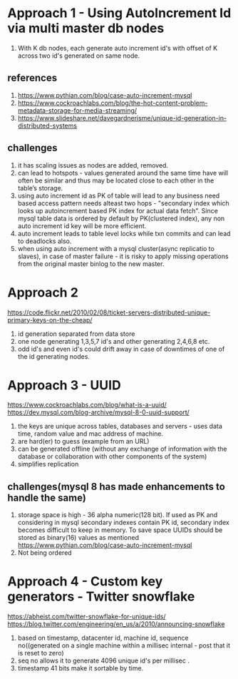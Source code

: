 # Approach 1  - Using AutoIncrement Id via multi master db nodes
1. With K db nodes, each generate auto increment id's with offset of K across two id's generated on same node. 
## references
1. https://www.pythian.com/blog/case-auto-increment-mysql
2. https://www.cockroachlabs.com/blog/the-hot-content-problem-metadata-storage-for-media-streaming/
3. https://www.slideshare.net/davegardnerisme/unique-id-generation-in-distributed-systems

## challenges
1. it has scaling issues as nodes are added, removed.
2. can lead to hotspots - values generated around the same time have will often be similar and thus may be located close to each other in the table’s storage. 
3. using auto increment id as PK of table will lead to any business need based access pattern needs alteast two hops - "secondary index which looks up autoincrement based PK index for actual data fetch". Since mysql table data is ordered by default by PK(clustered index), any non auto increment id key will be more efficient.
4. auto increment leads to table level locks while txn commits and can lead to deadlocks also.
5. when using auto increment with a mysql cluster(async replicatio to slaves), in case of master failure - it is risky to apply missing operations from the original master binlog to the new master.

# Approach 2 
https://code.flickr.net/2010/02/08/ticket-servers-distributed-unique-primary-keys-on-the-cheap/
1. id generation separated from data store
3. one node generating 1,3,5,7 id's and other generating 2,4,6,8 etc.
4. odd id's and even id's could drift away in case of downtimes of one of the id generating nodes.

 # Approach 3 - UUID
https://www.cockroachlabs.com/blog/what-is-a-uuid/
https://dev.mysql.com/blog-archive/mysql-8-0-uuid-support/

1. the keys are unique across tables, databases and servers - uses data time, random value and mac address of machine. 
2. are hard(er) to guess (example from an URL)
3. can be generated offline (without any exchange of information with the database or collaboration with other components of the system)
4. simplifies replication

## challenges(mysql 8 has made enhancements to handle the same) 
1. storage space is high - 36 alpha numeric(128 bit). If used as PK and considering in mysql secondary indexes contain PK id,
secondary index becomes difficult to keep in memory. To save space UUIDs should be stored as binary(16) values as mentioned https://www.pythian.com/blog/case-auto-increment-mysql
2. Not being ordered

# Approach 4 - Custom key generators - Twitter snowflake
https://abheist.com/twitter-snowflake-for-unique-ids/
https://blog.twitter.com/engineering/en_us/a/2010/announcing-snowflake
1. based on timestamp, datacenter id, machine id, sequence no((generated on a single machine within a millisec internal - post that it is reset to zero)
2. seq no allows it to generate 4096 unique id's per millisec .
3. timestamp 41 bits make it sortable by time.
